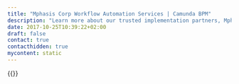 ```yaml
---
title: "Mphasis Corp Workflow Automation Services | Camunda BPM"
description: "Learn more about our trusted implementation partners, Mphasis Corp. Camunda is the leader for workflow automation & business process management. Get your 30 day trial today. "
date: 2017-10-25T10:39:22+02:00
draft: false
contact: true
contacthidden: true
mycontent: static
---
```

{{<partner-single
company="Mphasis Corp"
type="si"
website="http://mphasis.com"
countrycode="US"
city="San Jose"
description="<p>Mphasis enables customers to reimagine their digital future by applying a unique formula of integrated cloud and cognitive technology. Mphasis X2C2TM formula for success (shift anything to cloud and power everything with cognitive), drives five dimensions of business value with an integrated consumer-centric Front to Back&trade; Digital Transformation, enabling Business Operations and Technology Transformation. Mphasis applies advancements in cognitive and cloud to traditional Application and Infrastructure Services to bring much needed efficiency and cost effectiveness. Mphasis&#39; core reference architectures and tools, combined with domain expertise and hyperspecialization are the foundation for building strong relationships with marquee customers.</p>"
siregion="na,emea,emea,apac"
level="basic"
logo="//images.ctfassets.net/vpidbgnakfvf/6fgzTBtBaEmQKYi8MCYWwc/9288cbadabb46bfe0f048f9f02a727a1/MphasisCorp.png">}}